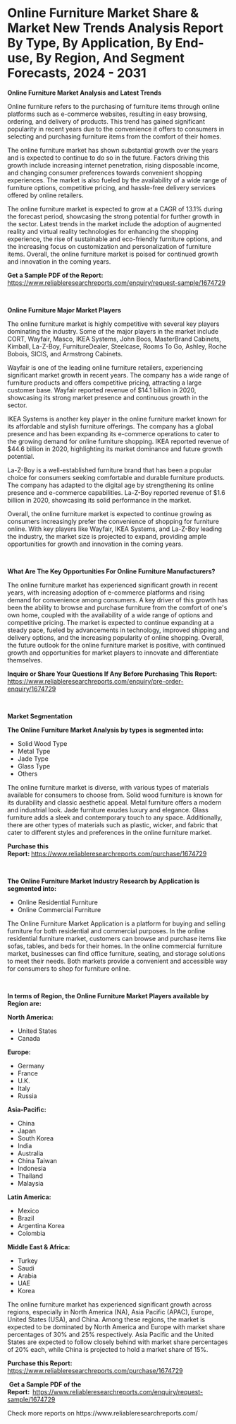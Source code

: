 <p><h1>Online Furniture Market Share & Market New Trends Analysis Report By Type, By Application, By End-use, By Region, And Segment Forecasts, 2024 - 2031</h1></p><p><strong>Online Furniture Market Analysis and Latest Trends</strong></p>
<p><p>Online furniture refers to the purchasing of furniture items through online platforms such as e-commerce websites, resulting in easy browsing, ordering, and delivery of products. This trend has gained significant popularity in recent years due to the convenience it offers to consumers in selecting and purchasing furniture items from the comfort of their homes.</p><p>The online furniture market has shown substantial growth over the years and is expected to continue to do so in the future. Factors driving this growth include increasing internet penetration, rising disposable income, and changing consumer preferences towards convenient shopping experiences. The market is also fueled by the availability of a wide range of furniture options, competitive pricing, and hassle-free delivery services offered by online retailers.</p><p>The online furniture market is expected to grow at a CAGR of 13.1% during the forecast period, showcasing the strong potential for further growth in the sector. Latest trends in the market include the adoption of augmented reality and virtual reality technologies for enhancing the shopping experience, the rise of sustainable and eco-friendly furniture options, and the increasing focus on customization and personalization of furniture items. Overall, the online furniture market is poised for continued growth and innovation in the coming years.</p></p>
<p><strong>Get a Sample PDF of the Report:&nbsp;</strong> <a href="https://www.reliableresearchreports.com/enquiry/request-sample/1674729">https://www.reliableresearchreports.com/enquiry/request-sample/1674729</a></p>
<p>&nbsp;</p>
<p><strong>Online Furniture Major Market Players</strong></p>
<p><p>The online furniture market is highly competitive with several key players dominating the industry. Some of the major players in the market include CORT, Wayfair, Masco, IKEA Systems, John Boos, MasterBrand Cabinets, Kimball, La-Z-Boy, FurnitureDealer, Steelcase, Rooms To Go, Ashley, Roche Bobois, SICIS, and Armstrong Cabinets.</p><p>Wayfair is one of the leading online furniture retailers, experiencing significant market growth in recent years. The company has a wide range of furniture products and offers competitive pricing, attracting a large customer base. Wayfair reported revenue of $14.1 billion in 2020, showcasing its strong market presence and continuous growth in the sector.</p><p>IKEA Systems is another key player in the online furniture market known for its affordable and stylish furniture offerings. The company has a global presence and has been expanding its e-commerce operations to cater to the growing demand for online furniture shopping. IKEA reported revenue of $44.6 billion in 2020, highlighting its market dominance and future growth potential.</p><p>La-Z-Boy is a well-established furniture brand that has been a popular choice for consumers seeking comfortable and durable furniture products. The company has adapted to the digital age by strengthening its online presence and e-commerce capabilities. La-Z-Boy reported revenue of $1.6 billion in 2020, showcasing its solid performance in the market.</p><p>Overall, the online furniture market is expected to continue growing as consumers increasingly prefer the convenience of shopping for furniture online. With key players like Wayfair, IKEA Systems, and La-Z-Boy leading the industry, the market size is projected to expand, providing ample opportunities for growth and innovation in the coming years.</p></p>
<p>&nbsp;</p>
<p><strong>What Are The Key Opportunities For Online Furniture Manufacturers?</strong></p>
<p><p>The online furniture market has experienced significant growth in recent years, with increasing adoption of e-commerce platforms and rising demand for convenience among consumers. A key driver of this growth has been the ability to browse and purchase furniture from the comfort of one's own home, coupled with the availability of a wide range of options and competitive pricing. The market is expected to continue expanding at a steady pace, fueled by advancements in technology, improved shipping and delivery options, and the increasing popularity of online shopping. Overall, the future outlook for the online furniture market is positive, with continued growth and opportunities for market players to innovate and differentiate themselves.</p></p>
<p><strong>Inquire or Share Your Questions If Any Before Purchasing This Report:</strong> <a href="https://www.reliableresearchreports.com/enquiry/pre-order-enquiry/1674729">https://www.reliableresearchreports.com/enquiry/pre-order-enquiry/1674729</a></p>
<p>&nbsp;</p>
<p><strong>Market Segmentation</strong></p>
<p><strong>The Online Furniture Market Analysis by types is segmented into:</strong></p>
<p><ul><li>Solid Wood Type</li><li>Metal Type</li><li>Jade Type</li><li>Glass Type</li><li>Others</li></ul></p>
<p><p>The online furniture market is diverse, with various types of materials available for consumers to choose from. Solid wood furniture is known for its durability and classic aesthetic appeal. Metal furniture offers a modern and industrial look. Jade furniture exudes luxury and elegance. Glass furniture adds a sleek and contemporary touch to any space. Additionally, there are other types of materials such as plastic, wicker, and fabric that cater to different styles and preferences in the online furniture market.</p></p>
<p><strong>Purchase this Report:&nbsp;</strong><a href="https://www.reliableresearchreports.com/purchase/1674729">https://www.reliableresearchreports.com/purchase/1674729</a></p>
<p>&nbsp;</p>
<p><strong>The Online Furniture Market Industry Research by Application is segmented into:</strong></p>
<p><ul><li>Online Residential Furniture</li><li>Online Commercial Furniture</li></ul></p>
<p><p>The Online Furniture Market Application is a platform for buying and selling furniture for both residential and commercial purposes. In the online residential furniture market, customers can browse and purchase items like sofas, tables, and beds for their homes. In the online commercial furniture market, businesses can find office furniture, seating, and storage solutions to meet their needs. Both markets provide a convenient and accessible way for consumers to shop for furniture online.</p></p>
<p>&nbsp;</p>
<p><strong>In terms of Region, the Online Furniture Market Players available by Region are:</strong></p>
<p>
    <p> <strong> North America: </strong>
        <ul>
            <li>United States</li>
            <li>Canada</li>
        </ul>
        </p> 
    <p> <strong> Europe: </strong>
        <ul>
            <li>Germany</li>
            <li>France</li>
            <li>U.K.</li>
            <li>Italy</li>
            <li>Russia</li>
        </ul>
        </p> 
    <p> <strong> Asia-Pacific: </strong>
        <ul>
            <li>China</li>
            <li>Japan</li>
            <li>South Korea</li>
            <li>India</li>
            <li>Australia</li>
            <li>China Taiwan</li>
            <li>Indonesia</li>
            <li>Thailand</li>
            <li>Malaysia</li>
        </ul>
        </p> 
    <p> <strong> Latin America: </strong>
        <ul>
            <li>Mexico</li>
            <li>Brazil</li>
            <li>Argentina Korea</li>
            <li>Colombia</li>
        </ul>
        </p> 
    <p> <strong> Middle East & Africa: </strong>
        <ul>
            <li>Turkey</li>
            <li>Saudi</li>
            <li>Arabia</li>
            <li>UAE</li>
            <li>Korea</li>
        </ul>
    </p>
    </p>
<p><p>The online furniture market has experienced significant growth across regions, especially in North America (NA), Asia Pacific (APAC), Europe, United States (USA), and China. Among these regions, the market is expected to be dominated by North America and Europe with market share percentages of 30% and 25% respectively. Asia Pacific and the United States are expected to follow closely behind with market share percentages of 20% each, while China is projected to hold a market share of 15%.</p></p>
<p><strong>Purchase this Report: </strong><a href="https://www.reliableresearchreports.com/purchase/1674729">https://www.reliableresearchreports.com/purchase/1674729</a></p>
<p>&nbsp;<strong>Get a Sample PDF of the Report:&nbsp;&nbsp;</strong><a href="https://www.reliableresearchreports.com/enquiry/request-sample/1674729">https://www.reliableresearchreports.com/enquiry/request-sample/1674729</a></p>
<p><strong></strong></p>
<p>Check more reports on https://www.reliableresearchreports.com/</p>